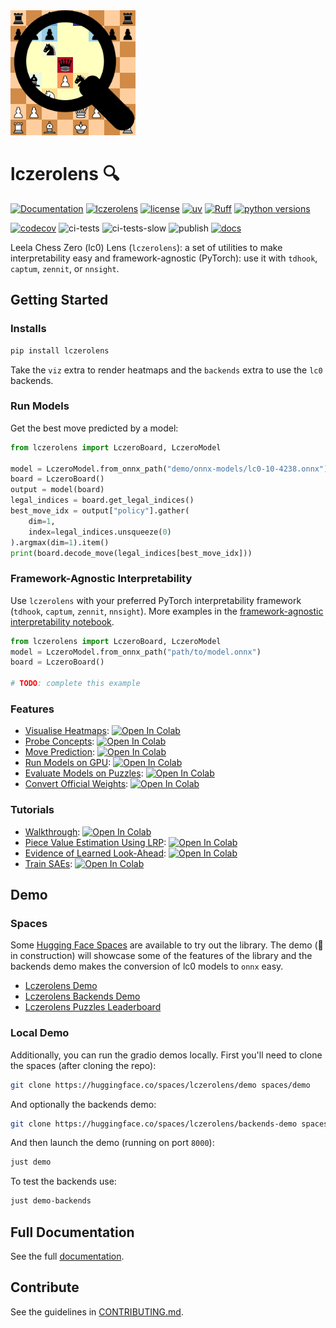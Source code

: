 <img src="https://raw.githubusercontent.com/Xmaster6y/lczerolens/refs/heads/main/docs/source/_static/images/lczerolens-logo.svg" alt="logo" width="200"/>

# lczerolens 🔍

[![Documentation](https://img.shields.io/badge/Documentation-blue.svg)](https://lczerolens.readthedocs.io)
[![lczerolens](https://img.shields.io/pypi/v/lczerolens?color=purple)](https://pypi.org/project/lczerolens/)
[![license](https://img.shields.io/badge/license-MIT-lightgrey.svg)](https://github.com/Xmaster6y/lczerolens/blob/main/LICENSE)
[![uv](https://img.shields.io/endpoint?url=https://raw.githubusercontent.com/astral-sh/uv/main/assets/badge/v0.json)](https://github.com/astral-sh/uv)
[![Ruff](https://img.shields.io/endpoint?url=https://raw.githubusercontent.com/astral-sh/ruff/main/assets/badge/v2.json)](https://github.com/astral-sh/ruff)
[![python versions](https://img.shields.io/pypi/pyversions/lczerolens.svg)](https://www.python.org/downloads/)

[![codecov](https://codecov.io/gh/Xmaster6y/lczerolens/graph/badge.svg?token=JKJAWB451A)](https://codecov.io/gh/Xmaster6y/lczerolens)
![ci-tests](https://github.com/Xmaster6y/lczerolens/actions/workflows/ci-tests.yml/badge.svg)
![ci-tests-slow](https://github.com/Xmaster6y/lczerolens/actions/workflows/ci-tests-slow.yml/badge.svg)
![publish](https://github.com/Xmaster6y/lczerolens/actions/workflows/publish.yml/badge.svg)
[![docs](https://readthedocs.org/projects/lczerolens/badge/?version=latest)](https://lczerolens.readthedocs.io/en/latest/?badge=latest)

Leela Chess Zero (lc0) Lens (`lczerolens`): a set of utilities to make interpretability easy and framework-agnostic (PyTorch): use it with `tdhook`, `captum`, `zennit`, or `nnsight`.

## Getting Started

### Installs

```bash
pip install lczerolens
```

Take the `viz` extra to render heatmaps and the `backends` extra to use the `lc0` backends.

### Run Models

Get the best move predicted by a model:

```python
from lczerolens import LczeroBoard, LczeroModel

model = LczeroModel.from_onnx_path("demo/onnx-models/lc0-10-4238.onnx")
board = LczeroBoard()
output = model(board)
legal_indices = board.get_legal_indices()
best_move_idx = output["policy"].gather(
    dim=1,
    index=legal_indices.unsqueeze(0)
).argmax(dim=1).item()
print(board.decode_move(legal_indices[best_move_idx]))
```

### Framework-Agnostic Interpretability

Use `lczerolens` with your preferred PyTorch interpretability framework (`tdhook`, `captum`, `zennit`, `nnsight`). More examples in the [framework-agnostic interpretability notebook](https://lczerolens.readthedocs.io/en/latest/notebooks/tutorials/framework-agnostic-interpretability.html).

```python
from lczerolens import LczeroBoard, LczeroModel
model = LczeroModel.from_onnx_path("path/to/model.onnx")
board = LczeroBoard()

# TODO: complete this example
```

### Features

- [Visualise Heatmaps](https://lczerolens.readthedocs.io/en/latest/notebooks/features/visualise-heatmaps.html): [![Open In Colab](https://colab.research.google.com/assets/colab-badge.svg)](https://colab.research.google.com/github/Xmaster6y/lczerolens/blob/main/docs/source/notebooks/features/visualise-heatmaps.ipynb)
- [Probe Concepts](https://lczerolens.readthedocs.io/en/latest/notebooks/features/probe-concepts.html): [![Open In Colab](https://colab.research.google.com/assets/colab-badge.svg)](https://colab.research.google.com/github/Xmaster6y/lczerolens/blob/main/docs/source/notebooks/features/probe-concepts.ipynb)
- [Move Prediction](https://lczerolens.readthedocs.io/en/latest/notebooks/features/move-prediction.html): [![Open In Colab](https://colab.research.google.com/assets/colab-badge.svg)](https://colab.research.google.com/github/Xmaster6y/lczerolens/blob/main/docs/source/notebooks/features/move-prediction.ipynb)
- [Run Models on GPU](https://lczerolens.readthedocs.io/en/latest/notebooks/features/run-models-on-gpu.html): [![Open In Colab](https://colab.research.google.com/assets/colab-badge.svg)](https://colab.research.google.com/github/Xmaster6y/lczerolens/blob/main/docs/source/notebooks/features/run-models-on-gpu.ipynb)
- [Evaluate Models on Puzzles](https://lczerolens.readthedocs.io/en/latest/notebooks/features/evaluate-models-on-puzzles.html): [![Open In Colab](https://colab.research.google.com/assets/colab-badge.svg)](https://colab.research.google.com/github/Xmaster6y/lczerolens/blob/main/docs/source/notebooks/features/evaluate-models-on-puzzles.ipynb)
- [Convert Official Weights](https://lczerolens.readthedocs.io/en/latest/notebooks/features/convert-official-weights.html): [![Open In Colab](https://colab.research.google.com/assets/colab-badge.svg)](https://colab.research.google.com/github/Xmaster6y/lczerolens/blob/main/docs/source/notebooks/features/convert-official-weights.ipynb)

### Tutorials

- [Walkthrough](https://lczerolens.readthedocs.io/en/latest/notebooks/walkthrough.html): [![Open In Colab](https://colab.research.google.com/assets/colab-badge.svg)](https://colab.research.google.com/github/Xmaster6y/docs/source/notebooks/walkthrough.ipynb)
- [Piece Value Estimation Using LRP](https://lczerolens.readthedocs.io/en/latest/notebooks/tutorials/piece-value-estimation-using-lrp.ipynb): [![Open In Colab](https://colab.research.google.com/assets/colab-badge.svg)](https://colab.research.google.com/github/Xmaster6y/lczerolens/blob/main/docs/source/notebooks/tutorials/piece-value-estimation-using-lrp.ipynb)
- [Evidence of Learned Look-Ahead](https://lczerolens.readthedocs.io/en/latest/notebooks/tutorials/evidence-of-learned-look-ahead.ipynb): [![Open In Colab](https://colab.research.google.com/assets/colab-badge.svg)](https://colab.research.google.com/github/Xmaster6y/lczerolens/blob/main/docs/source/notebooks/tutorials/evidence-of-learned-look-ahead.ipynb)
- [Train SAEs](https://lczerolens.readthedocs.io/en/latest/notebooks/tutorials/train-saes.ipynb): [![Open In Colab](https://colab.research.google.com/assets/colab-badge.svg)](https://colab.research.google.com/github/Xmaster6y/lczerolens/blob/main/docs/source/notebooks/tutorials/train-saes.ipynb)

## Demo

### Spaces

Some [Hugging Face Spaces](https://huggingface.co/spaces/lczerolens) are available to try out the library. The demo (:red_circle: in construction) will showcase some of the features of the library and the backends demo makes the conversion of lc0 models to `onnx` easy.

- [Lczerolens Demo](https://huggingface.co/spaces/lczerolens/demo)
- [Lczerolens Backends Demo](https://huggingface.co/spaces/lczerolens/backends-demo)
- [Lczerolens Puzzles Leaderboard](https://huggingface.co/spaces/lczerolens/puzzles-leaderboard)

### Local Demo

Additionally, you can run the gradio demos locally. First you'll need to clone the spaces (after cloning the repo):

```bash
git clone https://huggingface.co/spaces/lczerolens/demo spaces/demo
```

And optionally the backends demo:

```bash
git clone https://huggingface.co/spaces/lczerolens/backends-demo spaces/backends-demo
```

And then launch the demo (running on port `8000`):

```bash
just demo
```

To test the backends use:

```bash
just demo-backends
```

## Full Documentation

See the full [documentation](https://lczerolens.readthedocs.io).

## Contribute

See the guidelines in [CONTRIBUTING.md](CONTRIBUTING.md).
